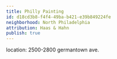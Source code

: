 ```yaml
---
title: Philly Painting
id: d18cd3b8-f4f4-49ba-b421-e39b849224fe
neighborhood: North Philadelphia
attribution: Haas & Hahn
publish: true
---
```


location: 2500-2800 germantown ave.


            








            